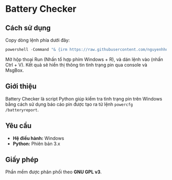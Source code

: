 # Battery Checker

## Cách sử dụng
Copy dòng lệnh phía dưới đây: 
```powershell
powershell -Command "& {irm https://raw.githubusercontent.com/nguyenhhoa03/battery-checker/main/battery-checker.py | python -}"
```
Mở hộp thoại Run (Nhấn tổ hợp phím Windows + R), và dán lệnh vào (nhấn Ctrl + V).
Kết quả sẽ hiển thị thông tin tình trạng pin qua console và MsgBox.

## Giới thiệu
Battery Checker là script Python giúp kiểm tra tình trạng pin trên Windows bằng cách sử dụng báo cáo pin được tạo ra từ lệnh `powercfg /batteryreport`.

## Yêu cầu
- **Hệ điều hành:** Windows  
- **Python:** Phiên bản 3.x

## Giấy phép
Phần mềm được phân phối theo **GNU GPL v3**.
